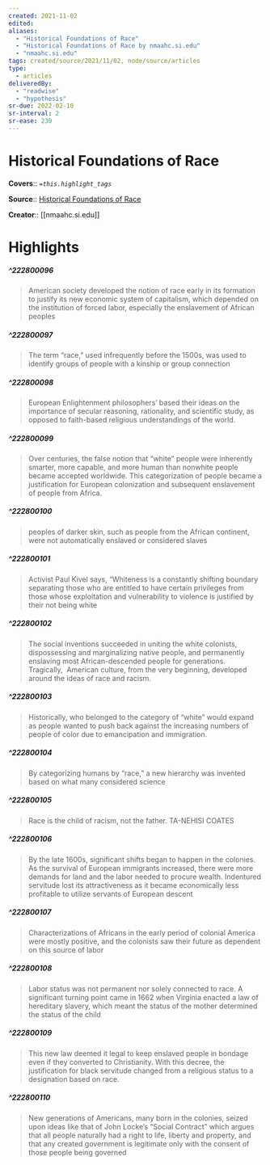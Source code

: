 ```yaml
---
created: 2021-11-02
edited: 
aliases:
  - "Historical Foundations of Race"
  - "Historical Foundations of Race by nmaahc.si.edu"
  - "nmaahc.si.edu"
tags: created/source/2021/11/02, node/source/articles
type:
  - articles
deliveredBy:
  - "readwise"
  - "hypothesis"
sr-due: 2022-02-10
sr-interval: 2
sr-ease: 230
---
```

# Historical Foundations of Race

**Covers**:: 
*`=this.highlight_tags`*

**Source**:: [Historical Foundations of Race](https://nmaahc.si.edu/learn/talking-about-race/topics/historical-foundations-race)

**Creator**:: [[nmaahc.si.edu]]

# Highlights
##### ^222800096
  
> American society developed the notion of race early in its formation to justify its new economic system of capitalism, which depended on the institution of forced labor, especially the enslavement of African peoples 

##### ^222800097
  
> The term “race,” used infrequently before the 1500s, was used to identify groups of people with a kinship or group connection 

##### ^222800098
  
> European Enlightenment philosophers’ based their ideas on the importance of secular reasoning, rationality, and scientific study, as opposed to faith-based religious understandings of the world. 

##### ^222800099
  
> Over centuries, the false notion that “white” people were inherently smarter, more capable, and more human than nonwhite people became accepted worldwide. This categorization of people became a justification for European colonization and subsequent enslavement of people from Africa. 

##### ^222800100
  
> peoples of darker skin, such as people from the African continent, were not automatically enslaved or considered slaves 

##### ^222800101
  
> Activist Paul Kivel says, “Whiteness is a constantly shifting boundary separating those who are entitled to have certain privileges from those whose exploitation and vulnerability to violence is justified by their not being white 

##### ^222800102
  
> The social inventions succeeded in uniting the white colonists, dispossessing and marginalizing native people, and permanently enslaving most African-descended people for generations. Tragically,  American culture, from the very beginning, developed around the ideas of race and racism. 

##### ^222800103
  
> Historically, who belonged to the category of “white” would expand as people wanted to push back against the increasing numbers of people of color due to emancipation and immigration. 

##### ^222800104
  
> By categorizing humans by “race,” a new hierarchy was invented based on what many considered science 

##### ^222800105
  
> Race is the child of racism, not the father.
> TA-NEHISI COATES 

##### ^222800106
  
> By the late 1600s, significant shifts began to happen in the colonies. As the survival of European immigrants increased, there were more demands for land and the labor needed to procure wealth. Indentured servitude lost its attractiveness as it became economically less profitable to utilize servants of European descent 

##### ^222800107
  
> Characterizations of Africans in the early period of colonial America were mostly positive, and the colonists saw their future as dependent on this source of labor 

##### ^222800108
  
> Labor status was not permanent nor solely connected to race. A significant turning point came in 1662 when Virginia enacted a law of hereditary slavery, which meant the status of the mother determined the status of the child 

##### ^222800109
  
> This new law deemed it legal to keep enslaved people in bondage even if they converted to Christianity. With this decree, the justification for black servitude changed from a religious status to a designation based on race. 

##### ^222800110
  
> New generations of Americans, many born in the colonies, seized upon ideas like that of John Locke’s “Social Contract” which argues that all people naturally had a right to life, liberty and property, and that any created government is legitimate only with the consent of those people being governed 

